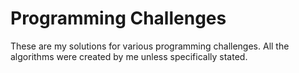 # Programming Challenges

These are my solutions for various programming challenges.
All the algorithms were created by me unless specifically stated.
